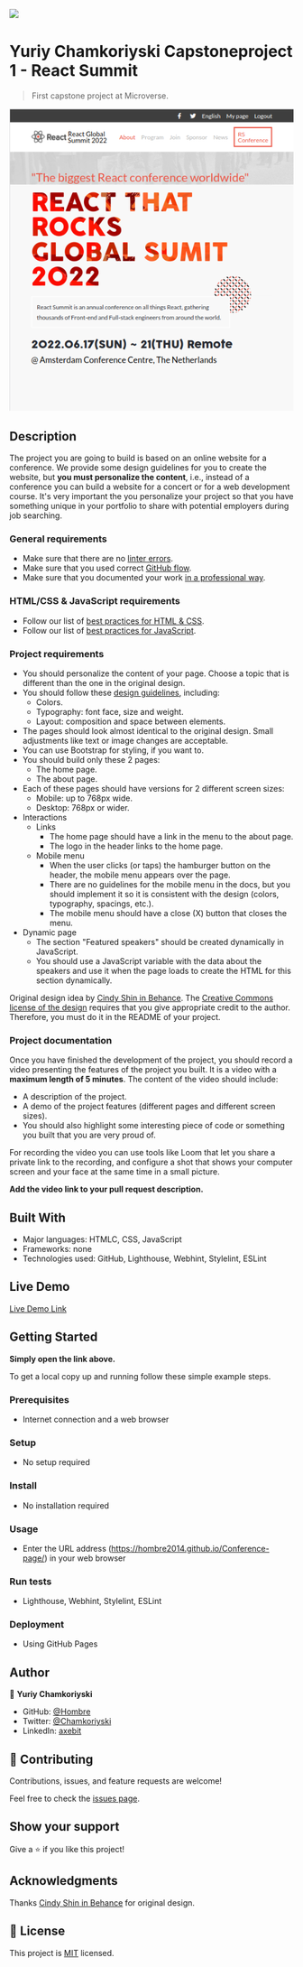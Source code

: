 ![](https://img.shields.io/badge/Microverse-blueviolet)

# Yuriy Chamkoriyski Capstoneproject 1 - React Summit

> First capstone project at Microverse.

![screenshot](./images/app_snapshot.png)

## Description

The project you are going to build is based on an online website for a conference. We provide some design guidelines for you to create the website, but **you must personalize the content**, i.e., instead of a conference you can build a website for a concert or for a web development course. It's very important the you personalize your project so that you have something unique in your portfolio to share with potential employers during job searching.

### General requirements

- Make sure that there are no [linter errors](https://github.com/microverseinc/linters-config).
- Make sure that you used correct [GitHub flow](https://github.com/microverseinc/curriculum-transversal-skills/blob/main/git-github/articles/github_flow.md).
- Make sure that you documented your work [in a professional way](https://github.com/microverseinc/curriculum-transversal-skills/blob/main/documentation/articles/professional_repo_rules.md).

### HTML/CSS & JavaScript requirements

- Follow our list of [best practices for HTML & CSS](https://github.com/microverseinc/curriculum-html-css/blob/main/articles/html_css_best_practices.md).
- Follow our list of [best practices for JavaScript](https://github.com/microverseinc/curriculum-html-css/blob/main/articles/javascript_best_practices.md).

### Project requirements

- You should personalize the content of your page. Choose a topic that is different than the one in the original design.
- You should follow these [design guidelines](https://www.behance.net/gallery/29845175/CC-Global-Summit-2015), including:
  - Colors.
  - Typography: font face, size and weight.
  - Layout: composition and space between elements.
- The pages should look almost identical to the original design. Small adjustments like text or image changes are acceptable.
- You can use Bootstrap for styling, if you want to.
- You should build only these 2 pages:
  - The home page.
  - The about page.
- Each of these pages should have versions for 2 different screen sizes:
  - Mobile: up to 768px wide.
  - Desktop: 768px or wider.
- Interactions
  - Links
    - The home page should have a link in the menu to the about page.
    - The logo in the header links to the home page.
  - Mobile menu
    - When the user clicks (or taps) the hamburger button on the header, the mobile menu appears over the page.
    - There are no guidelines for the mobile menu in the docs, but you should implement it so it is consistent with the design (colors, typography, spacings, etc.).
    - The mobile menu should have a close (X) button that closes the menu.
- Dynamic page
  - The section "Featured speakers" should be created dynamically in JavaScript.
  - You should use a JavaScript variable with the data about the speakers and use it when the page loads to create the HTML for this section dynamically.

Original design idea by [Cindy Shin in Behance](https://www.behance.net/adagio07).
The [Creative Commons license of the design](https://creativecommons.org/licenses/by-nc/4.0/) requires that you give appropriate credit to the author. Therefore, you must do it in the README of your project.

### Project documentation

Once you have finished the development of the project, you should record a video presenting the features of the project you built. It is a video with a **maximum length of 5 minutes**. The content of the video should include:
  - A description of the project.
  - A demo of the project features (different pages and different screen sizes).
  - You should also highlight some interesting piece of code or something you built that you are very proud of.

For recording the video you can use tools like Loom that let you share a private link to the recording, and configure a shot that shows your computer screen and your face at the same time in a small picture.

**Add the video link to your pull request description.**

## Built With

- Major languages: HTMLC, CSS, JavaScript
- Frameworks: none
- Technologies used: GitHub, Lighthouse, Webhint, Stylelint, ESLint

## Live Demo

[Live Demo Link](https://hombre2014.github.io/Conference-page/)

## Getting Started

**Simply open the link above.**

To get a local copy up and running follow these simple example steps.

### Prerequisites

- Internet connection and a web browser

### Setup

- No setup required

### Install

- No installation required

### Usage

- Enter the URL address (https://hombre2014.github.io/Conference-page/) in your web browser

### Run tests

- Lighthouse, Webhint, Stylelint, ESLint

### Deployment

- Using GitHub Pages

## Author

👤 **Yuriy Chamkoriyski**

- GitHub: [@Hombre](https://github.com/Hombre)
- Twitter: [@Chamkoriyski](https://twitter.com/Chamkoriyski)
- LinkedIn: [axebit](https://linkedin.com/in/axebit)

## 🤝 Contributing

Contributions, issues, and feature requests are welcome!

Feel free to check the [issues page](https://github.com/Hombre/Conference-page/issues).

## Show your support

Give a ⭐️ if you like this project!

## Acknowledgments

Thanks [Cindy Shin in Behance](https://www.behance.net/adagio07) for original design.

## 📝 License

This project is [MIT](./MIT.md) licensed.
